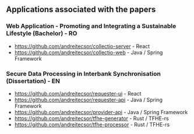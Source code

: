 ## Applications associated with the papers
### Web Application - Promoting and Integrating a Sustainable Lifestyle (Bachelor) - RO
- https://github.com/andreitecsor/collectio-server - React
- https://github.com/andreitecsor/collectio-web - Java / Spring Framework

### Secure Data Processing in Interbank Synchronisation (Dissertation) - EN
- https://github.com/andreitecsor/requester-ui - React
- https://github.com/andreitecsor/requester-api - Java / Spring Framework
- https://github.com/andreitecsor/provider-api - Java / Spring Framework
- https://github.com/andreitecsor/tfhe-generator - Rust / TFHE-rs
- https://github.com/andreitecsor/tfhe-processor - Rust / TFHE-rs
